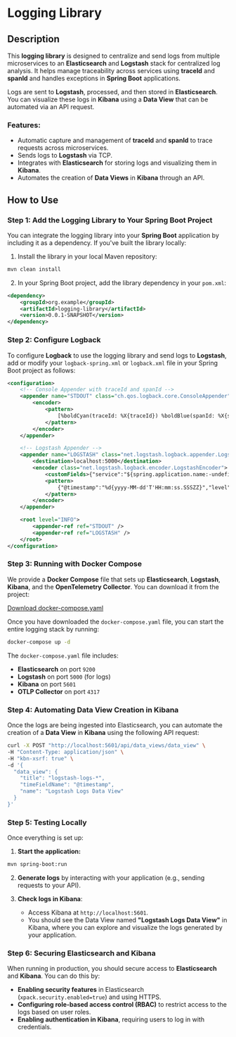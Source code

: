 # Logging Library

## Description

This **logging library** is designed to centralize and send logs from multiple microservices to an **Elasticsearch** and **Logstash** stack for centralized log analysis. It helps manage traceability across services using **traceId** and **spanId** and handles exceptions in **Spring Boot** applications.

Logs are sent to **Logstash**, processed, and then stored in **Elasticsearch**. You can visualize these logs in **Kibana** using a **Data View** that can be automated via an API request.

### Features:
- Automatic capture and management of **traceId** and **spanId** to trace requests across microservices.
- Sends logs to **Logstash** via TCP.
- Integrates with **Elasticsearch** for storing logs and visualizing them in **Kibana**.
- Automates the creation of **Data Views** in **Kibana** through an API.

## How to Use

### Step 1: Add the Logging Library to Your Spring Boot Project

You can integrate the logging library into your **Spring Boot** application by including it as a dependency. If you've built the library locally:

1. Install the library in your local Maven repository:

```bash
mvn clean install
```

2. In your Spring Boot project, add the library dependency in your `pom.xml`:

```xml
<dependency>
    <groupId>org.example</groupId>
    <artifactId>logging-library</artifactId>
    <version>0.0.1-SNAPSHOT</version>
</dependency>
```

### Step 2: Configure Logback

To configure **Logback** to use the logging library and send logs to **Logstash**, add or modify your `logback-spring.xml` or `logback.xml` file in your Spring Boot project as follows:

```xml
<configuration>
    <!-- Console Appender with traceId and spanId -->
    <appender name="STDOUT" class="ch.qos.logback.core.ConsoleAppender">
        <encoder>
            <pattern>
                [%boldCyan(traceId: %X{traceId}) %boldBlue(spanId: %X{spanId})] %d{yyyy-MM-dd HH:mm:ss.SSS} [%level] %logger{36} - %msg%n
            </pattern>
        </encoder>
    </appender>

    <!-- Logstash Appender -->
    <appender name="LOGSTASH" class="net.logstash.logback.appender.LogstashTcpSocketAppender">
        <destination>localhost:5000</destination>
        <encoder class="net.logstash.logback.encoder.LogstashEncoder">
            <customFields>{"service":"${spring.application.name:-undefined-service}"}</customFields>
            <pattern>
                {"@timestamp":"%d{yyyy-MM-dd'T'HH:mm:ss.SSSZZ}","level":"%level","logger":"%logger","traceId":"%X{traceId}","spanId":"%X{spanId}"}
            </pattern>
        </encoder>
    </appender>

    <root level="INFO">
        <appender-ref ref="STDOUT" />
        <appender-ref ref="LOGSTASH" />
    </root>
</configuration>
```

### Step 3: Running with Docker Compose

We provide a **Docker Compose** file that sets up **Elasticsearch**, **Logstash**, **Kibana**, and the **OpenTelemetry Collector**. You can download it from the project:

[Download docker-compose.yaml](docker-compose.yaml)

Once you have downloaded the `docker-compose.yaml` file, you can start the entire logging stack by running:

```bash
docker-compose up -d
```

The `docker-compose.yaml` file includes:

- **Elasticsearch** on port `9200`
- **Logstash** on port `5000` (for logs)
- **Kibana** on port `5601`
- **OTLP Collector** on port `4317`

### Step 4: Automating Data View Creation in Kibana

Once the logs are being ingested into Elasticsearch, you can automate the creation of a **Data View** in **Kibana** using the following API request:

```bash
curl -X POST "http://localhost:5601/api/data_views/data_view" \
-H "Content-Type: application/json" \
-H "kbn-xsrf: true" \
-d '{
  "data_view": {
    "title": "logstash-logs-*",
    "timeFieldName": "@timestamp",
    "name": "Logstash Logs Data View"
  }
}'
```

### Step 5: Testing Locally

Once everything is set up:

1. **Start the application:**

```bash
mvn spring-boot:run
```

2. **Generate logs** by interacting with your application (e.g., sending requests to your API).

3. **Check logs in Kibana**:
   - Access Kibana at `http://localhost:5601`.
   - You should see the Data View named **"Logstash Logs Data View"** in Kibana, where you can explore and visualize the logs generated by your application.

### Step 6: Securing Elasticsearch and Kibana

When running in production, you should secure access to **Elasticsearch** and **Kibana**. You can do this by:

- **Enabling security features** in Elasticsearch (`xpack.security.enabled=true`) and using HTTPS.
- **Configuring role-based access control (RBAC)** to restrict access to the logs based on user roles.
- **Enabling authentication in Kibana**, requiring users to log in with credentials.
